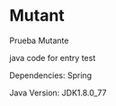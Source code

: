 # Mutant
Prueba Mutante

java code for entry test

Dependencies:
Spring

Java Version:
JDK1.8.0_77

